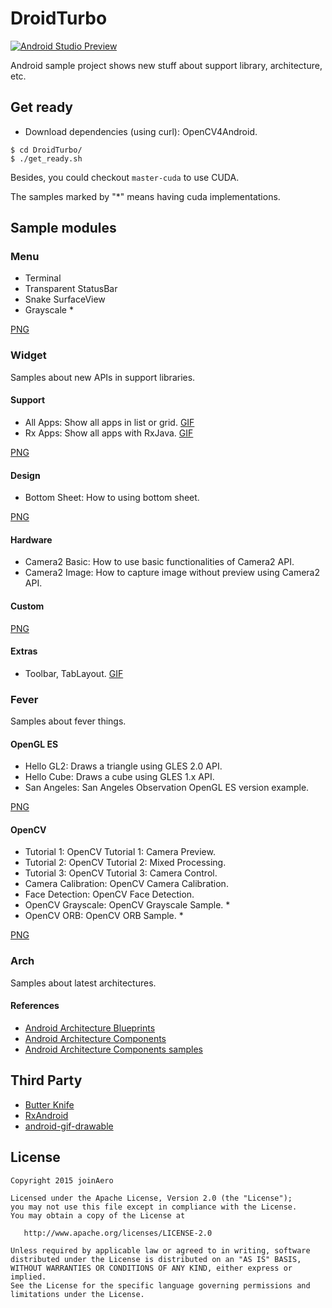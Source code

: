 
# DroidTurbo

[![Android Studio Preview](https://img.shields.io/badge/Android%20Studio-3.0%20Preview-brightgreen.svg?style=flat)](https://developer.android.com/studio/preview/index.html)

Android sample project shows new stuff about support library, architecture, etc.

## Get ready

* Download dependencies (using curl): OpenCV4Android.

```
$ cd DroidTurbo/
$ ./get_ready.sh
```

Besides, you could checkout `master-cuda` to use CUDA.

The samples marked by "\*" means having cuda implementations.

## Sample modules

### Menu

* Terminal
* Transparent StatusBar
* Snake SurfaceView
* Grayscale *

[PNG](https://github.com/joinAero/DroidTurbo/blob/master/images/menu/menu.png?raw=true)

### Widget

Samples about new APIs in support libraries.

#### Support

* All Apps: Show all apps in list or grid. [GIF](https://raw.githubusercontent.com/joinAero/DroidTurbo/master/app/src/main/assets/all_apps.gif?raw=true)
* Rx Apps: Show all apps with RxJava. [GIF](https://raw.githubusercontent.com/joinAero/DroidTurbo/master/app/src/main/assets/rx_apps.gif?raw=true)

[PNG](https://github.com/joinAero/DroidTurbo/blob/master/images/widget/support.png?raw=true)

#### Design

* Bottom Sheet: How to using bottom sheet.

[PNG](https://github.com/joinAero/DroidTurbo/blob/master/images/widget/design.png?raw=true)

#### Hardware

* Camera2 Basic: How to use basic functionalities of Camera2 API.
* Camera2 Image: How to capture image without preview using Camera2 API.

#### Custom

[PNG](https://github.com/joinAero/DroidTurbo/blob/master/images/widget/custom.png?raw=true)

#### Extras

* Toolbar, TabLayout. [GIF](https://github.com/joinAero/DroidTurbo/blob/master/images/toolbar.gif?raw=true)

### Fever

Samples about fever things.

#### OpenGL ES

* Hello GL2: Draws a triangle using GLES 2.0 API.
* Hello Cube: Draws a cube using GLES 1.x API.
* San Angeles: San Angeles Observation OpenGL ES version example.

[PNG](https://github.com/joinAero/DroidTurbo/blob/master/images/fever/gles.png?raw=true)

#### OpenCV

* Tutorial 1: OpenCV Tutorial 1: Camera Preview.
* Tutorial 2: OpenCV Tutorial 2: Mixed Processing.
* Tutorial 3: OpenCV Tutorial 3: Camera Control.
* Camera Calibration: OpenCV Camera Calibration.
* Face Detection: OpenCV Face Detection.
* OpenCV Grayscale: OpenCV Grayscale Sample. *
* OpenCV ORB: OpenCV ORB Sample. *

[PNG](https://github.com/joinAero/DroidTurbo/blob/master/images/fever/ocv.png?raw=true)

### Arch

Samples about latest architectures.

#### References

* [Android Architecture Blueprints](https://github.com/googlesamples/android-architecture)
* [Android Architecture Components](https://developer.android.com/topic/libraries/architecture/index.html)
* [Android Architecture Components samples](https://github.com/googlesamples/android-architecture-components)

## Third Party

* [Butter Knife](https://github.com/JakeWharton/butterknife)
* [RxAndroid](https://github.com/ReactiveX/RxAndroid)
* [android-gif-drawable](https://github.com/koral--/android-gif-drawable)

## License

    Copyright 2015 joinAero

    Licensed under the Apache License, Version 2.0 (the "License");
    you may not use this file except in compliance with the License.
    You may obtain a copy of the License at

       http://www.apache.org/licenses/LICENSE-2.0

    Unless required by applicable law or agreed to in writing, software
    distributed under the License is distributed on an "AS IS" BASIS,
    WITHOUT WARRANTIES OR CONDITIONS OF ANY KIND, either express or implied.
    See the License for the specific language governing permissions and
    limitations under the License.


[Studio Keymaps]: http://www.developerphil.com/android-studio-tips-tricks-moving-around/
